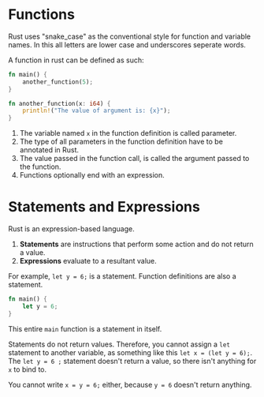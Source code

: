 # Functions
Rust uses "snake_case" as the conventional style for function and variable
names. In this all letters are lower case and underscores seperate words.

A function in rust can be defined as such:

```rust
fn main() {
    another_function(5);
}

fn another_function(x: i64) {
    println!("The value of argument is: {x}");
}
```

1. The variable named `x` in the function definition is called parameter.
2. The type of all parameters in the function definition have to be annotated in
   Rust.
3. The value passed in the function call, is called the argument passed to the
   function.
4. Functions optionally end with an expression.

# Statements and Expressions
Rust is an expression-based language.  
1. **Statements** are instructions that perform some action and do not return a
   value.  
2. **Expressions** evaluate to a resultant value.

For example, `let y = 6;` is a statement. Function definitions are also a statement.

```rust
fn main() {
    let y = 6;
}
```

This entire `main` function is a statement in itself.

Statements do not return values. Therefore, you cannot assign a `let` statement
to another variable, as something like this `let x = (let y = 6);`. The `let y = 6 ;`
statement doesn't return a value, so there isn't anything for `x` to bind to.

You cannot write `x = y = 6;` either, because `y = 6` doesn't return anything.
